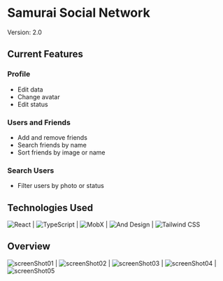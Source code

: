 # Samurai Social Network

Version: 2.0

## Current Features

### Profile
- Edit data
- Change avatar
- Edit status

### Users and Friends
- Add and remove friends
- Search friends by name
- Sort friends by image or name

### Search Users
- Filter users by photo or status

## Technologies Used

![React](public/reactImg.png) | ![TypeScript](public/tsImg.png) | ![MobX](public/mobxImg.png) | ![And Design](public/antImg.png) | ![Tailwind CSS](public/tailwindImg.png)

## Overview

![screenShot01](public/shot0.jpg) | ![screenShot02](public/shot01.jpg) | ![screenShot03](public/shot02.jpg) | ![screenShot04](public/shot03.jpg) | ![screenShot05](public/shot04.jpg)